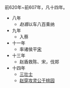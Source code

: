 前620年~前607年，凡十四年。


- 八年
	- *赵盾*以车八百乘纳
- 九年
	- 入蔡
- 十一年
	- 率诸侯平[宋](宋/文公.md)
- 十三年
	- 赵盾救陈、宋，伐郑
- 十四年
	- [三壮士](晋/灵公/三壮士.md)
	- [赵穿攻灵公于桃园](晋/灵公/赵穿攻灵公于桃园.md)
	